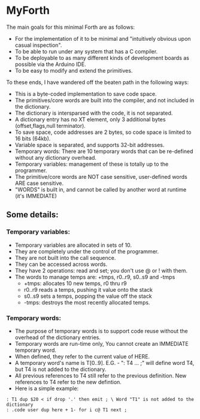 # MyForth

The main goals for this minimal Forth are as follows:

- For the implementation of it to be minimal and "intuitively obvious upon casual inspection".
- To be able to run under any system that has a C compiler.
- To be deployable to as many different kinds of development boards as possible via the Arduino IDE.
- To be easy to modify and extend the primitives.

To these ends, I have wandered off the beaten path in the following ways:

- This is a byte-coded implementation to save code space.
- The primitives/core words are built into the compiler, and not included in the dictionary.
- The dictionary is intersparsed with the code, it is not separated.
- A dictionary entry has no XT element, only 3 additional bytes (offset,flags,null terminator).
- To save space, code addresses are 2 bytes, so code space is limited to 16 bits (64kb).
- Variable space is separated, and supports 32-bit addresses.
- Temporary words: There are 10 temporary words that can be re-defined without any dictionary overhead.
- Temporary variables: management of these is totally up to the programmer.
- The primitive/core words are NOT case sensitive, user-defined words ARE case sensitive.
- "WORDS" is built in, and cannot be called by another word at runtime (it's IMMEDIATE)

## Some details:

### Temporary variables:
- Temporary variables are allocated in sets of 10.
- They are completely under the control of the programmer.
- They are not built into the call sequence.
- They can be accessed across words.
- They have 2 operations: read and set; you don't use @ or ! with them.
- The words to manage temps are: +tmps, r0..r9, s0..s9 and -tmps
  - +tmps: allocates 10 new temps, r0 thru r9
  - r0..r9 reads a temps, pushing it value onto the stack
  - s0..s9 sets a temps, popping the value off the stack
  - -tmps: destroys the most recently allocated temps.

### Temporary words:
- The purpose of temporary words is to support code reuse without the overhead of the dictionary entries.
- Temporary words are run-time only, You cannot create an IMMEDIATE temporary word.
- When defined, they refer to the current value of HERE.
- A temporary word's name is T[0..9]. E.G. - ": T4 ... ;" will define word T4, but T4 is not added to the dictionary.
- All previous references to T4 still refer to the previous definition. New references to T4 refer to the new defintion.
- Here is a simple example:
```
: T1 dup $20 < if drop '.' then emit ; \ Word "T1" is not added to the dictionary
: .code user dup here + 1- for i c@ T1 next ;
```
